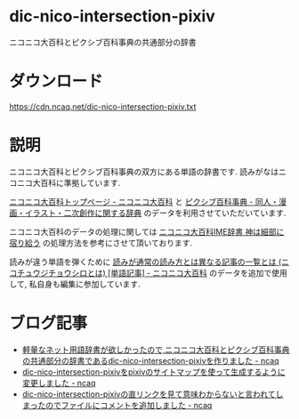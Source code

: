 # dic-nico-intersection-pixiv

ニコニコ大百科とピクシブ百科事典の共通部分の辞書

# ダウンロード

<https://cdn.ncaq.net/dic-nico-intersection-pixiv.txt>

# 説明

ニコニコ大百科とピクシブ百科事典の双方にある単語の辞書です.
読みがなはニコニコ大百科に準拠しています.

[ニコニコ大百科トップページ - ニコニコ大百科](http://dic.nicovideo.jp/)
と
[ピクシブ百科事典 - 同人・漫画・イラスト・二次創作に関する辞典](https://dic.pixiv.net/)
のデータを利用させていただいています.

ニコニコ大百科のデータの処理に関しては
[ニコニコ大百科IME辞書 神は細部に宿り給う](http://tkido.com/blog/1019.html)
の処理方法を参考にさせて頂いております.

読みが違う単語を弾くために
[読みが通常の読み方とは異なる記事の一覧とは (ニコチュウジチョウシロとは) [単語記事] - ニコニコ大百科](https://dic.nicovideo.jp/id/4652210)
のデータを追加で使用して,
私自身も編集に参加しています.

# ブログ記事

* [軽量なネット用語辞書が欲しかったので,ニコニコ大百科とピクシブ百科事典の共通部分の辞書であるdic-nico-intersection-pixivを作りました - ncaq](https://www.ncaq.net/2017/03/10/)
* [dic-nico-intersection-pixivをpixivのサイトマップを使って生成するように変更しました - ncaq](https://www.ncaq.net/2017/08/23/)
* [dic-nico-intersection-pixivの直リンクを見て意味わからないと言われてしまったのでファイルにコメントを追加しました - ncaq](https://www.ncaq.net/2017/11/09/16/26/13/)
